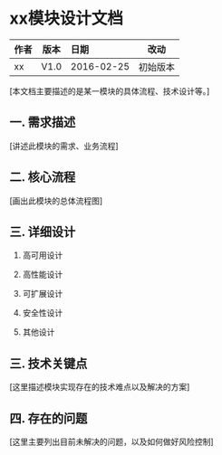 # xx模块设计文档

| 作者 | 版本 |  日期 | 改动
|----|:----:|:-----|-----
| xx | V1.0 | 2016-02-25 | 初始版本

[本文档主要描述的是某一模块的具体流程、技术设计等。]


## 一. 需求描述

[讲述此模块的需求、业务流程]

## 二. 核心流程

[画出此模块的总体流程图]

## 三. 详细设计

1. 高可用设计

1. 高性能设计

1. 可扩展设计

1. 安全性设计

1. 其他设计

## 三. 技术关键点

[这里描述模块实现存在的技术难点以及解决的方案]

## 四. 存在的问题

[这里主要列出目前未解决的问题，以及如何做好风险控制]

 